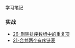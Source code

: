 学习笔记

### 实战

- [26-删除排序数组中的重复项](https://leetcode-cn.com/problems/remove-duplicates-from-sorted-array/solution/)
- [21-合并两个有序链表](https://leetcode-cn.com/problems/merge-two-sorted-lists/)